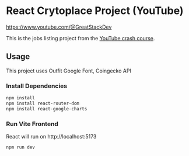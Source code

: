 # React Crytoplace Project (YouTube)
https://www.youtube.com/@GreatStackDev

This is the jobs listing project from the [YouTube crash course](https://www.youtube.com/watch?v=lpx2zFkapIk).


## Usage

This project uses Outfit Google Font, Coingecko API

### Install Dependencies

```bash
npm install
npm install react-router-dom
npm install react-google-charts
```

### Run Vite Frontend

React will run on http://localhost:5173

```bash
npm run dev
```
